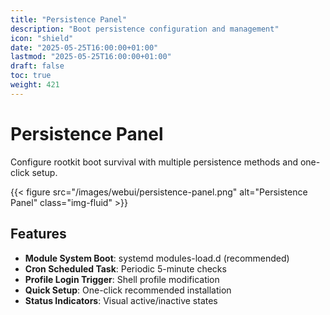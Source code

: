 ```yaml
---
title: "Persistence Panel"
description: "Boot persistence configuration and management"
icon: "shield"
date: "2025-05-25T16:00:00+01:00"
lastmod: "2025-05-25T16:00:00+01:00"
draft: false
toc: true
weight: 421
---
```


# Persistence Panel

Configure rootkit boot survival with multiple persistence methods and one-click setup.

{{< figure src="/images/webui/persistence-panel.png" alt="Persistence Panel" class="img-fluid" >}}

## Features

- **Module System Boot**: systemd modules-load.d (recommended)
- **Cron Scheduled Task**: Periodic 5-minute checks
- **Profile Login Trigger**: Shell profile modification
- **Quick Setup**: One-click recommended installation
- **Status Indicators**: Visual active/inactive states 